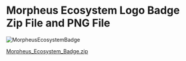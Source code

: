 # Morpheus Ecosystem Logo Badge Zip File and PNG File
![MorpheusEcosystemBadge](https://github.com/MorpheusAIs/Docs/assets/1563345/78f8fd42-1260-4716-a20a-35b689a231c6)

[Morpheus_Ecosystem_Badge.zip](https://github.com/MorpheusAIs/Docs/files/15082003/Morpheus_Ecosystem_Badge.zip)
